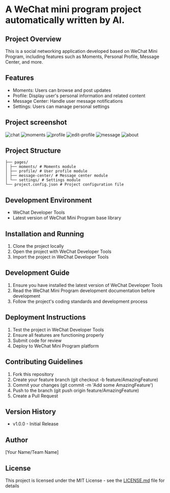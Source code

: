 # A WeChat mini program project automatically written by AI.

## Project Overview
This is a social networking application developed based on WeChat Mini Program, including features such as Moments, Personal Profile, Message Center, and more.

## Features
- Moments: Users can browse and post updates
- Profile: Display user's personal information and related content
- Message Center: Handle user message notifications
- Settings: Users can manage personal settings

## Project screenshot 

![chat](./screenshot/chat.png)
![moments](./screenshot/moments.png)
![profile](./screenshot/profile.png)
![edit-profile](./screenshot/edit-profile.png)
![message](./screenshot/message.png)
![about](./screenshot/about.png)


## Project Structure 

```
├── pages/
│ ├── moments/ # Moments module
│ ├── profile/ # User profile module
│ ├── message-center/ # Message center module
│ └── settings/ # Settings module
└── project.config.json # Project configuration file
```

## Development Environment
- WeChat Developer Tools
- Latest version of WeChat Mini Program base library

## Installation and Running
1. Clone the project locally
2. Open the project with WeChat Developer Tools
3. Import the project in WeChat Developer Tools

## Development Guide
1. Ensure you have installed the latest version of WeChat Developer Tools
2. Read the WeChat Mini Program development documentation before development
3. Follow the project's coding standards and development process

## Deployment Instructions
1. Test the project in WeChat Developer Tools
2. Ensure all features are functioning properly
3. Submit code for review
4. Deploy to WeChat Mini Program platform

## Contributing Guidelines
1. Fork this repository
2. Create your feature branch (git checkout -b feature/AmazingFeature)
3. Commit your changes (git commit -m 'Add some AmazingFeature')
4. Push to the branch (git push origin feature/AmazingFeature)
5. Create a Pull Request

## Version History
- v1.0.0 - Initial Release

## Author
[Your Name/Team Name]

## License
This project is licensed under the MIT License - see the [LICENSE.md](LICENSE.md) file for details